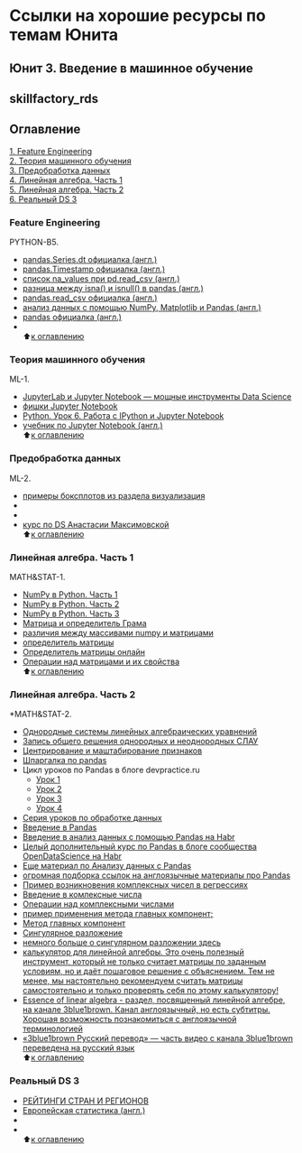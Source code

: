 # Ссылки на хорошие ресурсы по темам Юнита
## Юнит 3. Введение в машинное обучение
## skillfactory_rds  

## Оглавление  
[1. Feature Engineering](https://github.com/alex-sokolov2011/my_study/blob/master/SkillFactory/DST_10/unit_3/links_to_resources_on_module_topics.md#Feature-Engineering)  
[2. Теория машинного обучения](https://github.com/alex-sokolov2011/my_study/blob/master/SkillFactory/DST_10/unit_3/links_to_resources_on_module_topics.md#Теория-машинного-обучения)  
[3. Предобработка данных](https://github.com/alex-sokolov2011/my_study/blob/master/SkillFactory/DST_10/unit_3/links_to_resources_on_module_topics.md#Предобработка-данных)  
[4. Линейная алгебра. Часть 1](https://github.com/alex-sokolov2011/my_study/blob/master/SkillFactory/DST_10/unit_3/links_to_resources_on_module_topics.md#Линейная-алгебра.-Часть-1)  
[5. Линейная алгебра. Часть 2](https://github.com/alex-sokolov2011/my_study/blob/master/SkillFactory/DST_10/unit_3/links_to_resources_on_module_topics.md#Линейная-алгебра.-Часть-2)  
[6. Реальный DS 3](https://github.com/alex-sokolov2011/my_study/blob/master/SkillFactory/DST_10/unit_3/links_to_resources_on_module_topics.md#Реальный-DS-3)  

### Feature Engineering
 PYTHON-B5.  
- [pandas.Series.dt официалка (англ.)](https://pandas.pydata.org/pandas-docs/stable/reference/api/pandas.Series.dt.html)
- [pandas.Timestamp официалка (англ.)](https://pandas.pydata.org/pandas-docs/stable/reference/api/pandas.Timestamp.html)
- [список na_values при pd.read_csv (англ.)](https://stackoverflow.com/questions/26659941/pandas-read-csv-named-argument-na-values-default-values)
- [разница между isna() и isnull() в pandas (англ.)
](https://datascience.stackexchange.com/questions/37878/difference-between-isna-and-isnull-in-pandas)
- [pandas.read_csv официалка (англ.)](https://pandas.pydata.org/pandas-docs/stable/reference/api/pandas.read_csv.html)
- [анализ данных с помощью NumPy, Matplotlib и Pandas (англ.)](https://www.analyticsvidhya.com/blog/2015/04/comprehensive-guide-data-exploration-sas-using-python-numpy-scipy-matplotlib-pandas/)
- [pandas официалка (англ.)](https://pandas.pydata.org/pandas-docs/stable/)
- []()  
:arrow_up:[к оглавлению](https://github.com/alex-sokolov2011/my_study/blob/master/SkillFactory/DST_10/unit_3/links_to_resources_on_module_topics.md#Оглавление)

### Теория машинного обучения
 ML-1.  
- [JupyterLab и Jupyter Notebook — мощные инструменты Data Science](https://proglib.io/p/jupyter/)
- [фишки Jupyter Notebook](https://habr.com/ru/company/wunderfund/blog/316826/)
- [Python. Урок 6. Работа с IPython и Jupyter Notebook](https://devpractice.ru/python-lesson-6-work-in-jupyter-notebook/)
- [учебник по Jupyter Notebook (англ.)](https://www.datacamp.com/community/tutorials/tutorial-jupyter-notebook)  
:arrow_up:[к оглавлению](https://github.com/alex-sokolov2011/my_study/blob/master/SkillFactory/DST_10/unit_3/links_to_resources_on_module_topics.md#Оглавление)

### Предобработка данных
 ML-2.  
- [примеры боксплотов из раздела визуализация](http://python-graph-gallery.com/boxplot/)
- []()
- []()
- [курс по DS Анастасии Максимовской](https://github.com/FUlyankin/Intro_to_DS)  
:arrow_up:[к оглавлению](https://github.com/alex-sokolov2011/my_study/blob/master/SkillFactory/DST_10/unit_3/links_to_resources_on_module_topics.md#Оглавление)

### Линейная алгебра. Часть 1
 MATH&STAT-1.  
- [NumPy в Python. Часть 1](https://habr.com/ru/post/352678/)
- [NumPy в Python. Часть 2](https://habr.com/post/353416/)
- [NumPy в Python. Часть 3](https://habr.com/post/413381/)
- [Матрица и определитель Грама](http://mathhelpplanet.com/static.php?p=matritsa-i-opredelitel-grama)
- [различия между массивами numpy и матрицами](https://stackoverflow.com/questions/4151128/what-are-the-differences-between-numpy-arrays-and-matrices-which-one-should-i-u)  
- [определитель матрицы](http://mathprofi.ru/kak_vychislit_opredelitel.html)  
- [Определитель матрицы онлайн](https://math.semestr.ru/kramer/opred.php)  
- [Операции над матрицами и их свойства](http://ru.solverbook.com/spravochnik/matricy/operacii-nad-matricami-ix-svojstva/)  
:arrow_up:[к оглавлению](https://github.com/alex-sokolov2011/my_study/blob/master/SkillFactory/DST_10/unit_3/links_to_resources_on_module_topics.md#Оглавление)

### Линейная алгебра. Часть 2
 *MATH&STAT-2.  
- [Однородные системы линейных алгебраических уравнений](http://www.mathprofi.ru/odnorodnye_sistemy_lineinyh_uravnenij.html)
- [Запись общего решения однородных и неоднородных СЛАУ](http://www.cleverstudents.ru/systems/solving_systems_of_linear_equations.html#fundamental_system_of_solutions)
- [Центрирование и маштабирование признаков](http://scask.ru/n_book_pra1.php?id=70)
- [Шпаргалка по pandas](http://smysl.io/blog/pandas/)
- Цикл уроков по Pandas в блоге devpractice.ru
  - [Урок 1](https://devpractice.ru/pandas-start-part1/)
  - [Урок 2](https://devpractice.ru/pandas-series-and-dataframe-part2/)
  - [Урок 3](https://devpractice.ru/pandas-indexing-part3/)
  - [Урок 4](https://devpractice.ru/pandas-work-with-nan-part4/)
- [Серия уроков по обработке данных](https://pythonworld.ru/obrabotka-dannyx)
- [Введение в Pandas](https://khashtamov.com/ru/pandas-introduction/)
- [Введение в анализ данных с помощью Pandas на Habr](https://habr.com/ru/post/196980/)  
- [Целый дополнительный курс по Pandas в блоге сообщества OpenDataScience на Habr](https://habr.com/ru/company/ods/blog/322626/)  
- [Еще материал по Анализу данных с Pandas](https://shwanoff.ru/pandas/)  
- [огромная подборка ссылок на англоязычные материалы про Pandas](https://www.notion.so/Pandas-Tutorials-Articles-Videos-a19c806a31bb4b288a1909f0803fad5f)  
- [Пример возникновения комплексных чисел в регрессиях](https://habr.com/ru/company/ods/blog/322076/)  
- [Введение в комлексные числа](https://habr.com/ru/post/354548/)  
- [Операции над комплексными числами](https://habr.com/ru/post/429316/)  
- [пример применения метода главных компонент;](https://habr.com/ru/post/304214/)  
- [Метод главных компонент](http://www.machinelearning.ru/wiki/index.php?title=%D0%9C%D0%B5%D1%82%D0%BE%D0%B4_%D0%B3%D0%BB%D0%B0%D0%B2%D0%BD%D1%8B%D1%85_%D0%BA%D0%BE%D0%BC%D0%BF%D0%BE%D0%BD%D0%B5%D0%BD%D1%82)  
- [Сингулярное разложение](http://www.machinelearning.ru/wiki/index.php?title=%D0%A1%D0%B8%D0%BD%D0%B3%D1%83%D0%BB%D1%8F%D1%80%D0%BD%D0%BE%D0%B5_%D1%80%D0%B0%D0%B7%D0%BB%D0%BE%D0%B6%D0%B5%D0%BD%D0%B8%D0%B5)  
- [немного больше о сингулярном разложении здесь](https://habr.com/ru/company/surfingbird/blog/139863/)  
- [калькулятор для линейной алгебры. Это очень полезный инструмент, который не только считает матрицы по заданным условиям, но и даёт пошаговое решение с объяснением. Тем не менее, мы настоятельно рекомендуем считать матрицы самостоятельно и только проверять себя по этому калькулятору!](https://matrixcalc.org/)  
- [Essence of linear algebra - раздел, посвященный линейной алгебре, на канале 3blue1brown. Канал англоязычный, но есть субтитры. Хорошая возможность познакомиться с англоязычной терминологией](https://www.youtube.com/playlist?list=PLZHQObOWTQDPD3MizzM2xVFitgF8hE_ab)  
- [«3blue1brown Русский перевод» — часть видео с канала 3blue1brown переведена на русский язык](https://www.youtube.com/channel/UC6hAYNOWMmuqOBvFOuAFKwA)  
:arrow_up:[к оглавлению](https://github.com/alex-sokolov2011/my_study/blob/master/SkillFactory/DST_10/unit_3/links_to_resources_on_module_topics.md#Оглавление)


### Реальный DS 3  
- [РЕЙТИНГИ СТРАН И РЕГИОНОВ](https://gtmarket.ru/research/countries-ranking)  
- [Европейская статистика (англ.)](https://ec.europa.eu/eurostat/web/cities/data/database)  
- []()  
- []()  
:arrow_up:[к оглавлению](https://github.com/alex-sokolov2011/my_study/blob/master/SkillFactory/DST_10/unit_3/links_to_resources_on_module_topics.md#Оглавление)
